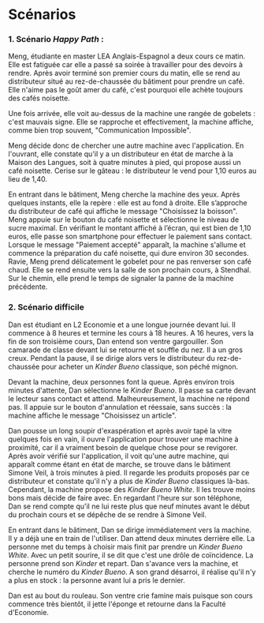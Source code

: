# Scénarios

### 1. Scénario _Happy Path_ :

Meng, étudiante en master LEA Anglais-Espagnol a deux cours ce matin. Elle est fatiguée car elle a passé sa soirée à travailler pour des devoirs à rendre. Après avoir terminé son premier cours du matin, elle se rend au distributeur situé au rez-de-chaussée du bâtiment pour prendre un café. Elle n'aime pas le goût amer du café, c'est pourquoi elle achète toujours des cafés noisette.

Une fois arrivée, elle voit au-dessus de la machine une rangée de gobelets : c'est mauvais signe. Elle se rapproche et effectivement, la machine affiche, comme bien trop souvent, "Communication Impossible".

Meng décide donc de chercher une autre machine avec l'application.
En l'ouvrant, elle constate qu'il y a un distributeur en état de marche à la Maison des Langues, soit à quatre minutes à pied, qui propose aussi un café noisette. Cerise sur le gâteau : le distributeur le vend pour 1,10 euros au lieu de 1,40.

En entrant dans le bâtiment, Meng cherche la machine des yeux. Après quelques instants, elle la repère : elle est au fond à droite. Elle s’approche du distributeur de café qui affiche le message "Choisissez la boisson". Meng appuie sur le bouton du café noisette et sélectionne le niveau de sucre maximal. En vérifiant le montant affiché à l’écran, qui est bien de 1,10 euros, elle passe son smartphone pour effectuer le paiement sans contact. Lorsque le message "Paiement accepté" apparaît, la machine s'allume et commence la préparation du café noisette, qui dure environ 30 secondes. Ravie, Meng prend délicatement le gobelet pour ne pas renverser son café chaud. Elle se rend ensuite vers la salle de son prochain cours, à Stendhal. Sur le chemin, elle prend le temps de signaler la panne de la machine précédente.

### 2. Scénario difficile

Dan est étudiant en L2 Economie et a une longue journée devant lui. Il commence à 8 heures et termine les cours à 18 heures. A 16 heures, vers la fin de son troisième cours, Dan entend son ventre gargouiller. Son camarade de classe devant lui se retourne et souffle du nez. Il a un gros creux. Pendant la pause, il se dirige alors vers le distributeur du rez-de-chaussée pour acheter un _Kinder Bueno_ classique, son péché mignon.

Devant la machine, deux personnes font la queue. Après environ trois minutes d'attente, Dan sélectionne le _Kinder Bueno_. Il passe sa carte devant le lecteur sans contact et attend. Malheureusement, la machine ne répond pas. Il appuie sur le bouton d'annulation et réessaie, sans succès : la machine affiche le message "Choisissez un article".

Dan pousse un long soupir d'exaspération et après avoir tapé la vitre quelques fois en vain, il ouvre l'application pour trouver une machine à proximité, car il a vraiment besoin de quelque chose pour se revigorer. Après avoir vérifié sur l'application, il voit qu'une autre machine, qui apparaît comme étant en état de marche, se trouve dans le bâtiment Simone Veil, à trois minutes à pied. Il regarde les produits proposés par ce distributeur et constate qu'il n'y a plus de _Kinder Bueno_ classiques là-bas. Cependant, la machine propose des _Kinder Bueno White_. Il les trouve moins bons mais décide de faire avec. En regardant l'heure sur son téléphone, Dan se rend compte qu'il ne lui reste plus que neuf minutes avant le début du prochain cours et se dépêche de se rendre à Simone Veil.

En entrant dans le bâtiment, Dan se dirige immédiatement vers la machine. Il y a déjà une en train de l'utiliser. Dan attend deux minutes derrière elle. La personne met du temps à choisir mais finit par prendre un _Kinder Bueno White_. Avec un petit sourire, il se dit que c'est une drôle de coïncidence. La personne prend son _Kinder_ et repart. Dan s'avance vers la machine, et cherche le numéro du _Kinder Bueno_. A son grand désarroi, il réalise qu'il n'y a plus en stock : la personne avant lui a pris le dernier.

Dan est au bout du rouleau. Son ventre crie famine mais puisque son cours commence très bientôt, il jette l'éponge et retourne dans la Faculté d'Economie.
